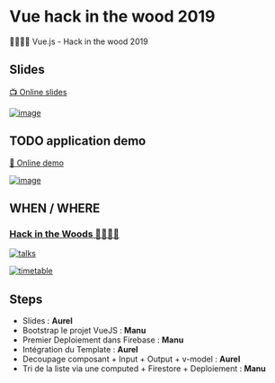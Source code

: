 # Vue hack in the wood 2019

👨🏻‍💻🌲 Vue.js - Hack in the wood 2019

## Slides

<a href="https://aurelien-loyer.fr/vue-hack-in-the-wood-2019/" target="_blank">📺 Online slides

![image](https://user-images.githubusercontent.com/3717296/61711491-7bf4a700-ad54-11e9-800e-6d0a999e6e41.png)
</a>

## TODO application demo

<a href="https://vue-todo-3f0b8.firebaseapp.com" target="_blank">🧾 Online demo

![image](https://user-images.githubusercontent.com/3717296/61711533-8d3db380-ad54-11e9-8712-b5d82ef8c9e0.png)
</a>

## WHEN / WHERE

<a href="http://www.hackinthewoods.be/" target="_blank">

### Hack in the Woods 👨🏻‍💻🌲

![talks](http://www.hackinthewoods.be/images/liste_talks.jpg)

![timetable](http://www.hackinthewoods.be/images/timetable.jpg)

</a>

## Steps

- Slides : **Aurel**
- Bootstrap le projet VueJS : **Manu**
- Premier Deploiement dans Firebase : **Manu**
- Intégration du Template : **Aurel**
- Decoupage composant + Input + Output + v-model : **Aurel**
- Tri de la liste via une computed + Firestore + Deploiement : **Manu**
